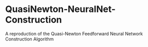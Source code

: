 # QuasiNewton-NeuralNet-Construction
A reproduction of the Quasi-Newton Feedforward Neural Network Construction Algorithm
